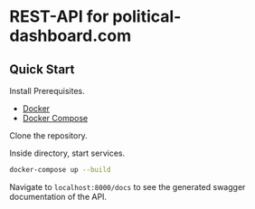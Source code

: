 # REST-API for political-dashboard.com

## Quick Start

Install Prerequisites.

- [Docker](https://docs.docker.com/engine/install/)
- [Docker Compose](https://docs.docker.com/compose/install/)

Clone the repository.

Inside directory, start services.

````bash
docker-compose up --build
````

Navigate to `localhost:8000/docs` to see the generated swagger documentation of the API.
